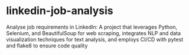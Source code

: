 # linkedin-job-analysis
Analyse job requirements in LinkedIn:  A project that leverages Python, Selenium, and BeautifulSoup for web scraping, integrates NLP and data visualization techniques for text analysis, and employs CI/CD with pytest and flake8 to ensure code quality
